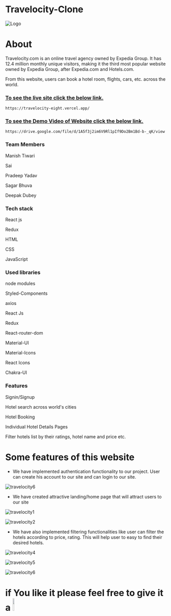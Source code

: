 # Travelocity-Clone

![Logo](https://logos-download.com/wp-content/uploads/2019/01/Travelocity_Logo.png)

# About

Travelocity.com is an online travel agency owned by Expedia Group. It has 12.4 million monthly unique visitors, making it the third most popular website owned by Expedia Group, after Expedia.com and Hotels.com.

From this website, users can book a hotel room, flights, cars, etc. across the world.

### <u>To see the live site click the below link.</u>
```
https://travelocity-eight.vercel.app/
 ```
### <u>To see the Demo Video of Website click the below link.</u>
```
https://drive.google.com/file/d/1A5f3j2im6V9Rl1pIf9Do2Bm1Bd-b-_qK/view
```


### Team Members

Manish Tiwari

Sai 

Pradeep Yadav

Sagar Bhuva

Deepak Dubey


### Tech stack
React js

Redux

HTML

CSS

JavaScript


### Used libraries

node modules

Styled-Components

axios

React Js

Redux

React-router-dom

Material-UI

Material-Icons

React Icons

Chakra-UI

### Features

Signin/Signup

Hotel search across world's cities

Hotel Booking

Individual Hotel Details Pages

Filter hotels list by their ratings, hotel name and price etc.



# Some features of this website

* We have implemented authentication functionality to our project. User can create his account to our site and can login to our site.

![travelocity6](https://user-images.githubusercontent.com/46663132/184942909-7228b01d-ce3f-42ac-9cac-5c883d6fe849.PNG)

* We have created attractive landing/home page that will attract users to our site

![travelocity1](https://user-images.githubusercontent.com/46663132/184943064-b883c552-cfa7-455b-a0a5-4f9f214635aa.PNG)

![travelocity2](https://user-images.githubusercontent.com/46663132/184943120-5eb6b0a1-31f5-4c8a-b94f-98e82bf987f8.PNG)

* We have also implemented filtering functionalities like user can filter the hotels according to price, rating. This will help user to easy to find their desired hotels.

![travelocity4](https://user-images.githubusercontent.com/46663132/184943484-89d88fe3-c542-4552-90cb-ab4df8cd193c.PNG)

![travelocity5](https://user-images.githubusercontent.com/46663132/184943621-145ab1c1-566f-45b0-9949-42259dc2c052.PNG)

![travelocity6](https://user-images.githubusercontent.com/46663132/184943629-e5305e2a-7460-47f6-9e7e-6758d4b6009d.PNG)

# if You like it please feel free to give it a <img src="https://upload.wikimedia.org/wikipedia/commons/thumb/9/99/Star_icon_stylized.svg/512px-Star_icon_stylized.svg.png" width="10%"/>
